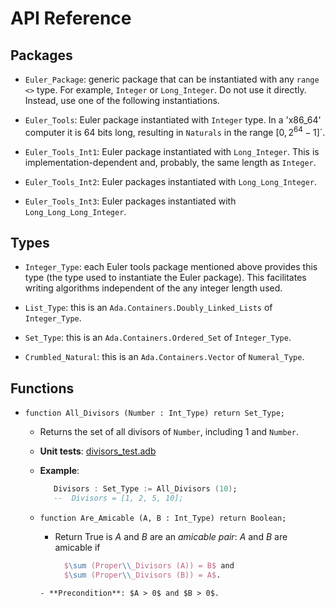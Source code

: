 # API Reference

## Packages

   - `Euler_Package`: generic package that can be instantiated with any
     `range <>` type. For example, `Integer` or `Long_Integer`. Do not use it
     directly. Instead, use one of the following instantiations.

   - `Euler_Tools`: Euler package instantiated with `Integer` type. In a
     'x86_64' computer it is 64 bits long, resulting in `Naturals` in the
     range $[0, 2^{64}-1]$`.

   - `Euler_Tools_Int1`: Euler package instantiated with `Long_Integer`. This
     is implementation-dependent and, probably, the same length as `Integer`.

   - `Euler_Tools_Int2`: Euler packages instantiated with
     `Long_Long_Integer`.
   
   - `Euler_Tools_Int3`: Euler packages instantiated with
     `Long_Long_Long_Integer`.

## Types

   - `Integer_Type`: each Euler tools package mentioned above provides this
     type (the type used to instantiate the Euler package). This facilitates
     writing algorithms independent of the any integer length used.

   - `List_Type`: this is an `Ada.Containers.Doubly_Linked_Lists` of
     `Integer_Type`.
   
   - `Set_Type`: this is an `Ada.Containers.Ordered_Set` of `Integer_Type`.

   - `Crumbled_Natural`: this is an `Ada.Containers.Vector` of
     `Numeral_Type`.

## Functions

* `function All_Divisors (Number : Int_Type) return Set_Type;`
   - Returns the set of all divisors of `Number`, including 1 and `Number`.
   - **Unit tests**: [divisors_test.adb](src/divisors_test.adb)
   -  **Example**:
      ```ada
         Divisors : Set_Type := All_Divisors (10);
         --  Divisors = [1, 2, 5, 10];
      ```

   - `function Are_Amicable (A, B : Int_Type) return Boolean;`
     - Return True is $A$ and $B$ are an *amicable pair*: $A$ and $B$ are
       amicable if 
       ```latex
         $\sum (Proper\\_Divisors (A)) = B$ and
         $\sum (Proper\\_Divisors (B)) = A$.
      ```
     - **Precondition**: $A > 0$ and $B > 0$.

